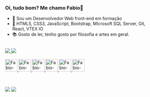 ### Oi, tudo bom? Me chamo Fabio👋 


- 🔭 Sou um Desenvolvedor Web front-end em formação
- 🌱 HTML5, CSS3, JavaScript, Bootstrap, MIcrosoft SQL Server, Git, React, VTEX IO
- 📚 Gosto de ler, tenho gosto por filosofia e artes em geral. 
<br>

<div>
   <a href="https://github.com/fabiosoares-silva">
   <img heigth="180em" src="https://github-readme-stats.vercel.app/api?username=fabiosoares-silva&show_icons=true&theme=tokyonight&include_all_comits-true&count_private=true"/>
   <img heigth="180em" src="https://github-readme-stats.vercel.app/api/top-langs/?username=fabiosoares-silva&layout=compact&langs_count=16&theme=tokyonight"/>
</div>

<div style="display: inline_block"><br>
  <img align "center" alt="Fabio-html" heigth="30" width="40" src="https://cdn.jsdelivr.net/gh/devicons/devicon/icons/html5/html5-original.svg" />
  <img align "center" alt="Fabio-css3" heigth="30" width="40" src="https://cdn.jsdelivr.net/gh/devicons/devicon/icons/css3/css3-original.svg" />
  <img align "center" alt="Fabio-js" heigth="30" width="40" src="https://cdn.jsdelivr.net/gh/devicons/devicon/icons/javascript/javascript-original.svg" />
  <img align "center" alt="Fabio-sql" heigth="30" width="40" src="https://www.freeiconspng.com/uploads/sql-server-icon-png-1.png"/>
  <img align "center" alt="Fabio->NET Core" heigth="30" width="40" src="https://cdn.jsdelivr.net/gh/devicons/devicon/icons/dotnetcore/dotnetcore-original.svg" />
  <img align "center" alt="Fabio->Bootstrap" heigth="30" width="40" src="https://cdn.jsdelivr.net/gh/devicons/devicon/icons/bootstrap/bootstrap-original.svg" />  
</div>
   
   ##
   <br>

<div>   
   <a href="https://www.linkedin.com/in/fabiosoaressilva" target="_blank"><img src="https://img.shields.io/badge/LinkedIn-0077B5?style=for-the-badge&logo=linkedin&logoColor=white" target="_blank"></a>
   <a href="mailto:fabiosores.soares@gmail.com" target="_blank"><img src="https://img.shields.io/badge/Gmail-D14836?style=for-the-badge&logo=gmail&logoColor=white"></a>  
</div>
